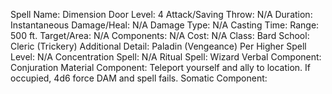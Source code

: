 
Spell Name: Dimension Door
Level: 4
Attack/Saving Throw: N/A
Duration: Instantaneous
Damage/Heal: N/A
Damage Type: N/A
Casting Time: 
Range: 500 ft.
Target/Area: N/A
Components: N/A
Cost: N/A
Class: Bard
School:  Cleric (Trickery)
Additional Detail:  Paladin (Vengeance)
Per Higher Spell Level: N/A
Concentration Spell: N/A
Ritual Spell:  Wizard
Verbal Component: Conjuration
Material Component: Teleport yourself and ally to location. If occupied, 4d6 force DAM and spell fails.
Somatic Component: 

